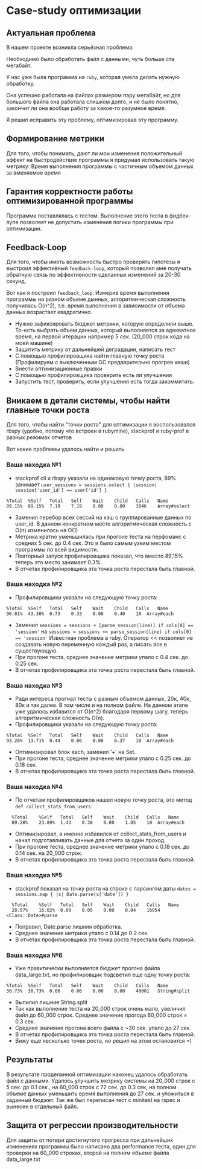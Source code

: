 # Case-study оптимизации

## Актуальная проблема
В нашем проекте возникла серьёзная проблема.

Необходимо было обработать файл с данными, чуть больше ста мегабайт.

У нас уже была программа на `ruby`, которая умела делать нужную обработку.

Она успешно работала на файлах размером пару мегабайт, но для большого файла она работала слишком долго, и не было понятно, закончит ли она вообще работу за какое-то разумное время.

Я решил исправить эту проблему, оптимизировав эту программу.

## Формирование метрики
Для того, чтобы понимать, дают ли мои изменения положительный эффект на быстродействие программы я придумал использовать такую метрику: Время выполнения программы с частичным объемом данных за вменяемое время

## Гарантия корректности работы оптимизированной программы
Программа поставлялась с тестом. Выполнение этого теста в фидбек-лупе позволяет не допустить изменения логики программы при оптимизации.

## Feedback-Loop
Для того, чтобы иметь возможность быстро проверять гипотезы я выстроил эффективный `feedback-loop`, который позволил мне получать обратную связь по эффективности сделанных изменений за 20-30 секунд.

Вот как я построил `feedback_loop`:
Измерив время выполнения программы на разном объеме дынных, алгоритмическая сложность получилась O(n^2), т.е. время выполнения в зависимости от объема данных возрастает квадратично.

- Нужно зафиксировать бюджет метрики, которую определили выше. 
  То-есть выбрать объем данных, который выполняется за адекватное время, на первой итерации например 5 сек. (20_000 строк кода на моей машине)
- Защитить метрику от дальнейшей деградации, написать тест
- С помощью профилировщика найти главную точку роста (Профилируем с выключенным GC предварительно прогрев кеши)
- Внести оптимизационные правки
- С помощью профилировщика проверить есть ли улучшения
- Запустить тест, проверить, если улучшения есть тогда закоммитить.

## Вникаем в детали системы, чтобы найти главные точки роста
Для того, чтобы найти "точки роста" для оптимизации я воспользовался rbspy (удобно, потому что встроен в rubymine), stackprof и ruby-prof в разных режимах отчетов

Вот какие проблемы удалось найти и решить

### Ваша находка №1
- stackprof cli и rbspy указали на одинаковую точку роста, 89% занимает `user_sessions = sessions.select { |session| session['user_id'] == user['id'] }`
```
%Total	%Self	Total	Self	Wait	Child	Calls	Name
89.15%	89.15%	7.19	7.19	0.00	0.00	3046	Array#select

```
- Заменил перебор всех сессий на хэш с группированные данных по user_id. В данном конкретном месте алгоритмическая сложность с O(n) изменилась на O(1)
- Метрика кратно уменьшилась при прогоне теста на перфоманс с средних 5 сек. до 0.4 сек. Это и было самым узким местом программы по всей видимости.
- Повторный запуск профилировщика показал, что вместо 89,15% теперь это место занимает 0.3%.
- В отчетах профилировщика эта точка роста перестала быть главной.

### Ваша находка №2
- Профилировщики указали на следующую точку роста:
```
%Total	%Self	Total	Self	Wait	Child	Calls	Name
96.01%	43.30%	0.73	0.33	0.00	0.40	10	Array#each
```
- Заменил `sessions = sessions + [parse_session(line)] if cols[0] == 'session'` на `sessions = sessions << parse_session(line) if cols[0] == 'session'`
Известная проблема в ruby. Оператор << позволяет не создавать новую переменную каждый раз, а писать все в существующую.
- При прогоне теста, среднее значение метрики упало с 0.4 сек. до 0.25 сек.
- В отчетах профилировщика эта точка роста перестала быть главной.

### Ваша находка №3
- Ради интереса прогнал тесты с разным объемом данных, 20к, 40к, 80к и так далее. В том числе и на полном файле.
На данном этапе уже удалось избавится от O(n^2) благодаря первому шагу, теперь алгоритмическая сложность О(n).
- Профилировщики указали на следующую точку роста:
```
%Total	%Self	Total	Self	Wait	Child	Calls	Name
93.26%	13.71%	0.44	0.06	0.00	0.37	10	Array#each
```
- Оптимизировал блок each, заменил '+' на Set.
- При прогоне теста, среднее значение метрики упало с 0.25 сек. до 0.18 сек.
- В отчетах профилировщика эта точка роста перестала быть главной.

### Ваша находка №4
- По отчетам профилировщиков нашел новую точку роста, это метод `def collect_stats_from_users`
```
  %Total	%Self	Total	Self	Wait	Child	Calls	Name
  89.28%	23.89%	1.43	0.38	0.00	1.05	10	Array#each
```
- Оптимизировал, а именно избавился от collect_stats_from_users и начал подготавливать данные для отчета за один проход.
- При прогоне теста, среднее значение метрики упало с 0.18 сек. до 0.14 сек. на 20_000 строк.
- В отчетах профилировщика эта точка роста перестала быть главной.

### Ваша находка №5
- stackprof показал на точку роста на строке с парсингом даты `dates = sessions.map { |s| Date.parse(s['date']) }`

```
  %Total	%Self	Total	Self	Wait	Child	Calls	Name
  28.57%	16.02%	0.09	0.05	0.00	0.04	16954	<Class::Date>#parse
```
- Поправил, Date.parse лишняя обработка.
- Среднее значение метрики упало с 0.14 до 0.2 сек.
- В отчетах профилировщика эта точка роста перестала быть главной.

### Ваша находка №6
- Уже правктически выполняется бюджет прогона файла data_large.txt, но профилировщик подсветил еще одну точку роста:
```
%Total	%Self	Total	Self	Wait	Child	Calls	Name
30.73%	30.73%	0.06	0.06	0.00	0.00	40001	String#split
```
- Выпилил лишние String.split 
- Так как выполнение теста на 20_000 строк очень мало, увеличил файл до 60_000 строк.
Среднее значение прогода 60_000 строк = 0.3 сек.
- Среднее значение прогона всего файла с ~30 сек. упало до 27 сек.
- В отчетах профилировщика эта точка роста перестала быть главной.
- Вижу еще несколько точек роста, но решил на этом остановится =)

## Результаты
В результате проделанной оптимизации наконец удалось обработать файл с данными.
Удалось улучшить метрику системы на 20_000 строк с 5 сек. до 0.1 сек., на 60_000 строк с 72 сек. до 0.3 сек,
на полном объеме данных уменьшить время выполнения до 27 сек. и уложиться в заданный бюджет.
Так же был переписан тест с minitest на rspec и вынесен в отдельный файл.

## Защита от регрессии производительности
Для защиты от потери достигнутого прогресса при дальнейших изменениях программы было написано два performance теста, один для проверки на 60_000 строках,
второй на полном объеме файла data_large.txt
